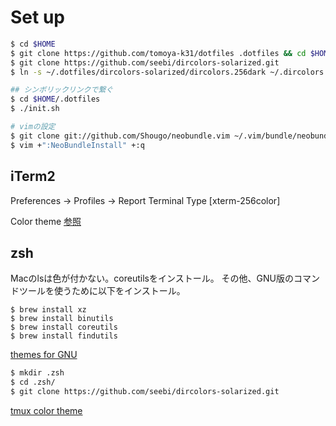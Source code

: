 Set up
========

```sh
$ cd $HOME
$ git clone https://github.com/tomoya-k31/dotfiles .dotfiles && cd $HOME/.dotfiles
$ git clone https://github.com/seebi/dircolors-solarized.git
$ ln -s ~/.dotfiles/dircolors-solarized/dircolors.256dark ~/.dircolors

## シンボリックリンクで繋ぐ
$ cd $HOME/.dotfiles
$ ./init.sh

# vimの設定
$ git clone git://github.com/Shougo/neobundle.vim ~/.vim/bundle/neobundle.vim
$ vim +":NeoBundleInstall" +:q
```

## iTerm2
Preferences -> Profiles -> Report Terminal Type [xterm-256color]

Color theme [参照](https://github.com/altercation/solarized/tree/master/iterm2-colors-solarized)

## zsh
Macのlsは色が付かない。coreutilsをインストール。
その他、GNU版のコマンドツールを使うために以下をインストール。
```
$ brew install xz
$ brew install binutils
$ brew install coreutils
$ brew install findutils
```

[themes for GNU](https://github.com/seebi/dircolors-solarized)
```sh
$ mkdir .zsh
$ cd .zsh/
$ git clone https://github.com/seebi/dircolors-solarized.git
```

[tmux color theme](https://github.com/seebi/tmux-colors-solarized)

